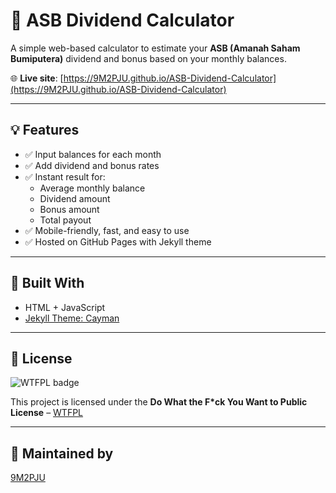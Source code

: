 # 🧮 ASB Dividend Calculator

A simple web-based calculator to estimate your **ASB (Amanah Saham Bumiputera)** dividend and bonus based on your monthly balances.

🌐 **Live site**: [https://9M2PJU.github.io/ASB-Dividend-Calculator](https://9M2PJU.github.io/ASB-Dividend-Calculator)

---

## 💡 Features

- ✅ Input balances for each month
- ✅ Add dividend and bonus rates
- ✅ Instant result for:
  - Average monthly balance
  - Dividend amount
  - Bonus amount
  - Total payout
- ✅ Mobile-friendly, fast, and easy to use
- ✅ Hosted on GitHub Pages with Jekyll theme

---

## 🧱 Built With

- HTML + JavaScript
- [Jekyll Theme: Cayman](https://pages-themes.github.io/cayman/)

---

## 📜 License

![WTFPL badge](https://img.shields.io/badge/license-WTFPL-brightgreen.svg)

This project is licensed under the **Do What the F*ck You Want to Public License** – [WTFPL](http://www.wtfpl.net/)

---

## 👤 Maintained by

[9M2PJU](https://hamradio.my)
